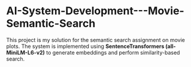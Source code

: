 # AI-System-Development---Movie-Semantic-Search
This project is my solution for the semantic search assignment on movie plots. The system is implemented using **SentenceTransformers (all-MiniLM-L6-v2)** to generate embeddings and perform similarity-based search.
